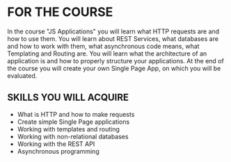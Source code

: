 FOR THE COURSE
=

In the course "JS Applications" you will learn what HTTP requests are and how to use them. 
You will learn about REST Services, what databases are and how to work with them, what asynchronous code means, what Templating and Routing are.
You will learn what the architecture of an application is and how to properly structure your applications. 
At the end of the course you will create your own Single Page App, on which you will be evaluated.

SKILLS YOU WILL ACQUIRE
-

- What is HTTP and how to make requests
- Create simple Single Page applications
- Working with templates and routing
- Working with non-relational databases
- Working with the REST API
- Asynchronous programming
